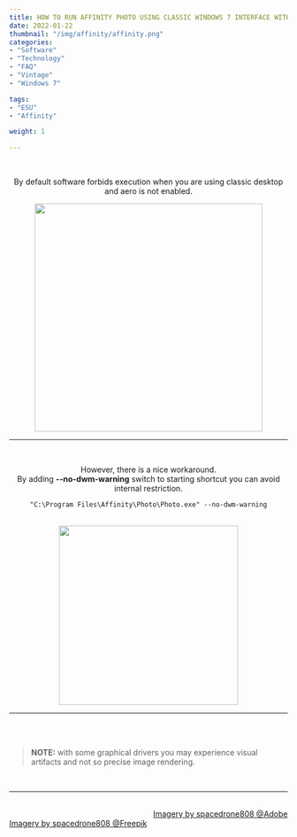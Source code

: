 ```yaml
---
title: HOW TO RUN AFFINITY PHOTO USING CLASSIC WINDOWS 7 INTERFACE WITHOUT AERO ENABLED 
date: 2022-01-22
thumbnail: "/img/affinity/affinity.png"
categories:	
- "Software"
- "Technology"
- "FAQ"
- "Vintage"
- "Windows 7"

tags:
- "ESU"
- "Affinity"

weight: 1

---
```


<br>

<div align="center">

By default software forbids execution when you are using classic desktop and aero is not enabled.

<img src="/img/affinity/ap1.png" width="412">
<hr>
<br>

However, there is a nice workaround.
<br>
By adding **--no-dwm-warning** switch to starting shortcut you can avoid internal restriction.

```
"C:\Program Files\Affinity\Photo\Photo.exe" --no-dwm-warning
```

<br>

<img src="/img/affinity/ap2.png" width="324">
<hr>
<br>

</div>


<br>

> **NOTE:** with some graphical drivers you may experience visual artifacts and not so precise image rendering.


<br>
<hr>

<div class="demo_line_two_stock_links">

<p style="text-align:right; margin-bottom: 0;">
<br>
<a href="https://stock.adobe.com/contributor/204789995/spacedrone808" target="_blank">Imagery by spacedrone808 @Adobe </a></p>
<a href="https://www.freepik.com/author/spacedrone808" target="_blank">Imagery by spacedrone808 @Freepik </a></p>

</div>